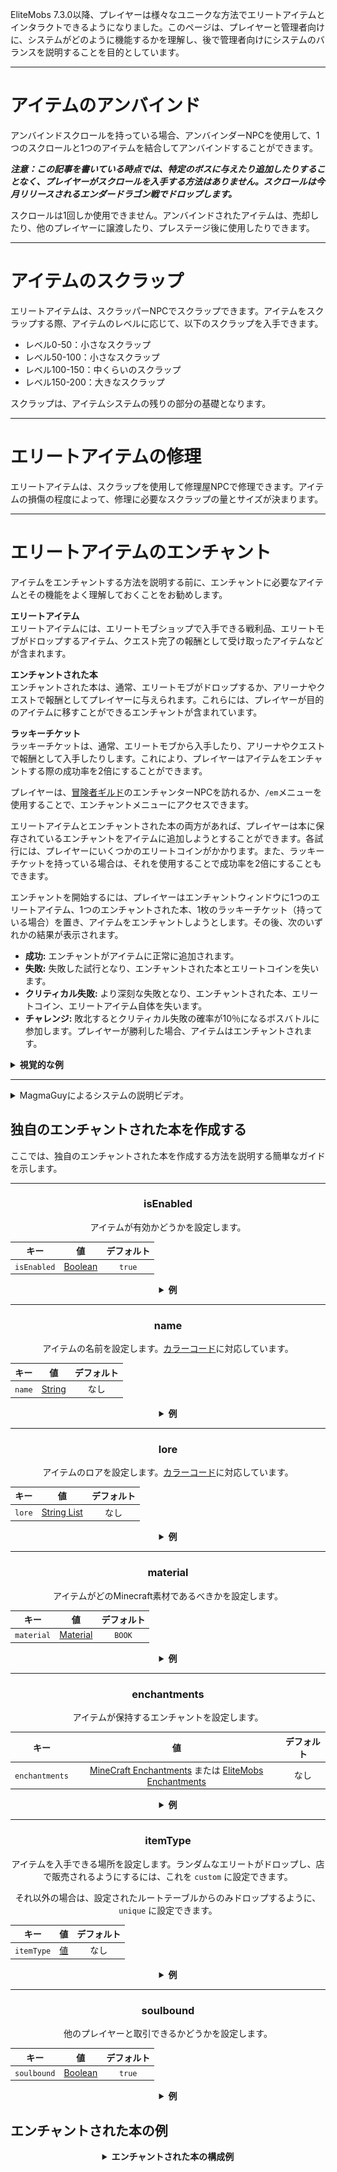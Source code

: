 EliteMobs 7.3.0以降、プレイヤーは様々なユニークな方法でエリートアイテムとインタラクトできるようになりました。このページは、プレイヤーと管理者向けに、システムがどのように機能するかを理解し、後で管理者向けにシステムのバランスを説明することを目的としています。

***

# アイテムのアンバインド

アンバインドスクロールを持っている場合、アンバインダーNPCを使用して、1つのスクロールと1つのアイテムを結合してアンバインドすることができます。

***注意：この記事を書いている時点では、特定のボスに与えたり追加したりすることなく、プレイヤーがスクロールを入手する方法はありません。スクロールは今月リリースされるエンダードラゴン戦でドロップします。***

スクロールは1回しか使用できません。アンバインドされたアイテムは、売却したり、他のプレイヤーに譲渡したり、プレステージ後に使用したりできます。

***

# アイテムのスクラップ

エリートアイテムは、スクラッパーNPCでスクラップできます。アイテムをスクラップする際、アイテムのレベルに応じて、以下のスクラップを入手できます。

- レベル0-50：小さなスクラップ
- レベル50-100：小さなスクラップ
- レベル100-150：中くらいのスクラップ
- レベル150-200：大きなスクラップ

スクラップは、アイテムシステムの残りの部分の基礎となります。

***

# エリートアイテムの修理

エリートアイテムは、スクラップを使用して修理屋NPCで修理できます。アイテムの損傷の程度によって、修理に必要なスクラップの量とサイズが決まります。

***

# エリートアイテムのエンチャント

アイテムをエンチャントする方法を説明する前に、エンチャントに必要なアイテムとその機能をよく理解しておくことをお勧めします。

**エリートアイテム**
</br>エリートアイテムには、エリートモブショップで入手できる戦利品、エリートモブがドロップするアイテム、クエスト完了の報酬として受け取ったアイテムなどが含まれます。

**エンチャントされた本**
</br>エンチャントされた本は、通常、エリートモブがドロップするか、アリーナやクエストで報酬としてプレイヤーに与えられます。これらには、プレイヤーが目的のアイテムに移すことができるエンチャントが含まれています。

**ラッキーチケット**
</br>ラッキーチケットは、通常、エリートモブから入手したり、アリーナやクエストで報酬として入手したりします。これにより、プレイヤーはアイテムをエンチャントする際の成功率を2倍にすることができます。

プレイヤーは、[冒険者ギルド]($language$/elitemobs/adventurers_guild_world.md)のエンチャンターNPCを訪れるか、`/em`メニューを使用することで、エンチャントメニューにアクセスできます。
 
エリートアイテムとエンチャントされた本の両方があれば、プレイヤーは本に保存されているエンチャントをアイテムに追加しようとすることができます。各試行には、プレイヤーにいくつかのエリートコインがかかります。また、ラッキーチケットを持っている場合は、それを使用することで成功率を2倍にすることもできます。

エンチャントを開始するには、プレイヤーはエンチャントウィンドウに1つのエリートアイテム、1つのエンチャントされた本、1枚のラッキーチケット（持っている場合）を置き、アイテムをエンチャントしようとします。その後、次のいずれかの結果が表示されます。

- **成功:** エンチャントがアイテムに正常に追加されます。
- **失敗:** 失敗した試行となり、エンチャントされた本とエリートコインを失います。
- **クリティカル失敗:** より深刻な失敗となり、エンチャントされた本、エリートコイン、エリートアイテム自体を失います。
- **チャレンジ:** 敗北するとクリティカル失敗の確率が10％になるボスバトルに参加します。プレイヤーが勝利した場合、アイテムはエンチャントされます。

<details>

<summary><b>視覚的な例</b></summary>

<div align="center">

<video autoplay loop muted>
  <source src="../../../img/wiki/enchant_example.webm" type="video/webm">
  お使いのブラウザは、videoタグに対応していません。
</video>

</div>

</details>

***

<details>
  <summary>MagmaGuyによるシステムの説明ビデオ。</summary>

  <div style="text-align: center;">
    <iframe width="560" height="315" src="https://www.youtube.com/embed/MtfeS6fq0Pw" frameborder="0" allowfullscreen></iframe>
  </div>

</details>

## 独自のエンチャントされた本を作成する

ここでは、独自のエンチャントされた本を作成する方法を説明する簡単なガイドを示します。

<div align="center">

***

### isEnabled

アイテムが有効かどうかを設定します。

| キー         |      値        | デフォルト |
|-------------|:-----------------:|:-------:|
| `isEnabled` | [Boolean](#boolean) | `true`  |

<details> 

<summary><b>例</b></summary>

<div align="left">

```yml
isEnabled: true
```

</div>

</details>

***

### name

アイテムの名前を設定します。[カラーコード](#color_codes)に対応しています。

| キー         |      値        | デフォルト |
|-------------|:-----------------:|:-------:|
| `name` | [String](#string) |  なし   |

<details> 

<summary><b>例</b></summary>

<div align="left">

```yml
name: '&aエリートカスタムエンチャントされた本'
```

<div align="center">

![create_book_name.jpg](../../../img/wiki/create_book_name.jpg)

</div>

</div>

</details>

***

### lore

アイテムのロアを設定します。[カラーコード](#color_codes)に対応しています。

| キー         |           値            | デフォルト |
|-------------|:---------------------------:|:-------:|
| `lore` | [String List](#string_list) |  なし   |

<details> 

<summary><b>例</b></summary>

<div align="left">

```yml
lore:
- '&2このカスタム本を使って'
- '&2エンチャンターでアイテムをエンチャントしよう！'
```

<div align="center">

![create_book_lore.jpg](../../../img/wiki/create_book_lore.jpg)

</div>

</div>

</details>

***

### material

アイテムがどのMinecraft素材であるべきかを設定します。

| キー         |      値        | デフォルト |
|-------------|:-----------------:|:-------:|
| `material` | [Material](#material) | `BOOK`  |

<details> 

<summary><b>例</b></summary>

<div align="left">

```yml
material: BOOK
```

<div align="center">

![create_book_material.jpg](../../../img/wiki/create_book_material.jpg)

</div>

</div>

</details>

***

### enchantments

アイテムが保持するエンチャントを設定します。

| キー         |    値    | デフォルト |
|-------------|:------------:|:-------:|
| `enchantments` | [MineCraft Enchantments](https://hub.spigotmc.org/javadocs/spigot/org/bukkit/enchantments/Enchantment.html) または [EliteMobs Enchantments]($language$/elitemobs/custom_enchantments_list.md) |  なし   |

<details> 

<summary><b>例</b></summary>

<div align="left">

```yml
enchantments:
- EARTHQUAKE,1
- LUCK,1
```

<div align="center">

![create_book_enchantments.jpg](../../../img/wiki/create_book_enchantments.jpg)

</div>

</div>

</details>

***

### itemType

アイテムを入手できる場所を設定します。ランダムなエリートがドロップし、店で販売されるようにするには、これを `custom` に設定できます。

それ以外の場合は、設定されたルートテーブルからのみドロップするように、`unique` に設定できます。

| キー         |    値    | デフォルト |
|-------------|:------------:|:-------:|
| `itemType` | [値]($language$/elitemobs/creating_items.md&section=itemtype) |  なし   |

<details> 

<summary><b>例</b></summary>

<div align="left">

```yml
itemType: custom
```

</div>

</details>

***

### soulbound

他のプレイヤーと取引できるかどうかを設定します。

| キー         |    値    | デフォルト |
|-------------|:------------:|:-------:|
| `soulbound` | [Boolean](#boolean) | `true`  |

<details> 

<summary><b>例</b></summary>

<div align="left">

```yml
soulbound: true
```

</div>

</details>

</div>

## エンチャントされた本の例

<div align="center">

<details> 

<summary><b>エンチャントされた本の構成例</b></summary>

<div align="left">

```yml
isEnabled: true
material: BOOK
name: '&5優れた採掘エンチャントされた本'
lore:
- '&2エンチャンターでアイテムをエンチャントするために使用します！'
enchantments:
- MENDING,1
- DRILLING,1
itemType: UNIQUE
soulbound: false
```

ご覧のとおり、エンチャントされた本を作成することはそれほど複雑ではありません。設定のほとんどは、[アイテム]($language$/elitemobs/creating_items.md)を作成するときに使用する通常の設定です。

もちろん、ここでは主な焦点は `enchantments` セクションになります。例の本には、1つのMineCraftエンチャント `MENDING` と1つのEliteMobsエンチャント `DRILLING` があります。

これにより、この例の本は、つるはしに使用したい優れた本になります。

</div>

</details>

</div>
